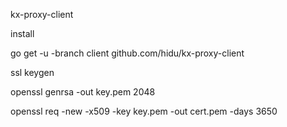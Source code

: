 

kx-proxy-client


install

go get -u -branch client github.com/hidu/kx-proxy-client



ssl keygen


openssl genrsa -out key.pem 2048

openssl req -new -x509 -key key.pem -out cert.pem -days 3650